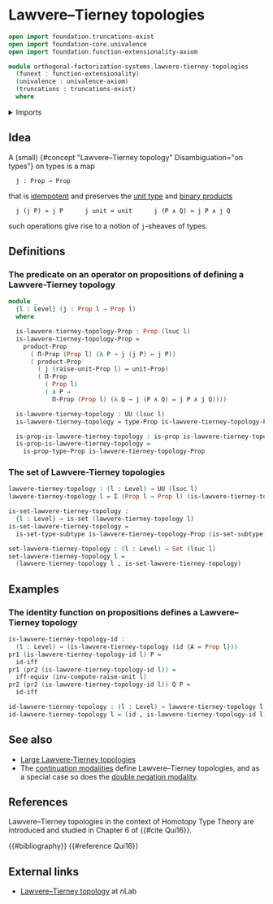 # Lawvere–Tierney topologies

```agda
open import foundation.truncations-exist
open import foundation-core.univalence
open import foundation.function-extensionality-axiom

module orthogonal-factorization-systems.lawvere-tierney-topologies
  (funext : function-extensionality)
  (univalence : univalence-axiom)
  (truncations : truncations-exist)
  where
```

<details><summary>Imports</summary>

```agda
open import foundation.cartesian-product-types funext univalence
open import foundation.conjunction funext univalence truncations
open import foundation.dependent-pair-types
open import foundation.dependent-products-propositions funext
open import foundation.function-types funext
open import foundation.logical-equivalences funext
open import foundation.propositional-extensionality funext univalence truncations
open import foundation.propositions funext univalence
open import foundation.raising-universe-levels-unit-type
open import foundation.sets funext univalence
open import foundation.subtypes funext univalence truncations
open import foundation.unit-type
open import foundation.universe-levels
```

</details>

## Idea

A (small) {#concept "Lawvere–Tierney topology" Disambiguation="on types"} on
types is a map

```text
  j : Prop → Prop
```

that is [idempotent](foundation.idempotent-maps.md) and preserves the
[unit type](foundation.unit-type.md) and
[binary products](foundation.conjunction.md)

```text
  j (j P) ≃ j P      j unit ≃ unit      j (P ∧ Q) ≃ j P ∧ j Q
```

such operations give rise to a notion of `j`-sheaves of types.

## Definitions

### The predicate on an operator on propositions of defining a Lawvere-Tierney topology

```agda
module _
  {l : Level} (j : Prop l → Prop l)
  where

  is-lawvere-tierney-topology-Prop : Prop (lsuc l)
  is-lawvere-tierney-topology-Prop =
    product-Prop
      ( Π-Prop (Prop l) (λ P → j (j P) ⇔ j P))
      ( product-Prop
        ( j (raise-unit-Prop l) ⇔ unit-Prop)
        ( Π-Prop
          ( Prop l)
          ( λ P →
            Π-Prop (Prop l) (λ Q → j (P ∧ Q) ⇔ j P ∧ j Q))))

  is-lawvere-tierney-topology : UU (lsuc l)
  is-lawvere-tierney-topology = type-Prop is-lawvere-tierney-topology-Prop

  is-prop-is-lawvere-tierney-topology : is-prop is-lawvere-tierney-topology
  is-prop-is-lawvere-tierney-topology =
    is-prop-type-Prop is-lawvere-tierney-topology-Prop
```

### The set of Lawvere-Tierney topologies

```agda
lawvere-tierney-topology : (l : Level) → UU (lsuc l)
lawvere-tierney-topology l = Σ (Prop l → Prop l) (is-lawvere-tierney-topology)

is-set-lawvere-tierney-topology :
  {l : Level} → is-set (lawvere-tierney-topology l)
is-set-lawvere-tierney-topology =
  is-set-type-subtype is-lawvere-tierney-topology-Prop (is-set-subtype)

set-lawvere-tierney-topology : (l : Level) → Set (lsuc l)
set-lawvere-tierney-topology l =
  (lawvere-tierney-topology l , is-set-lawvere-tierney-topology)
```

## Examples

### The identity function on propositions defines a Lawvere–Tierney topology

```agda
is-lawvere-tierney-topology-id :
  (l : Level) → (is-lawvere-tierney-topology (id {A = Prop l}))
pr1 (is-lawvere-tierney-topology-id l) P =
  id-iff
pr1 (pr2 (is-lawvere-tierney-topology-id l)) =
  iff-equiv (inv-compute-raise-unit l)
pr2 (pr2 (is-lawvere-tierney-topology-id l)) Q P =
  id-iff

id-lawvere-tierney-topology : (l : Level) → lawvere-tierney-topology l
id-lawvere-tierney-topology l = (id , is-lawvere-tierney-topology-id l)
```

## See also

- [Large Lawvere-Tierney topologies](orthogonal-factorization-systems.large-lawvere-tierney-topologies.md)
- The
  [continuation modalities](orthogonal-factorization-systems.continuation-modalities.md)
  define Lawvere–Tierney topologies, and as a special case so does the
  [double negation modality](foundation.double-negation-modality.md).

## References

Lawvere–Tierney topologies in the context of Homotopy Type Theory are introduced
and studied in Chapter 6 of {{#cite Qui16}}.

{{#bibliography}} {{#reference Qui16}}

## External links

- [Lawvere–Tierney topology](https://ncatlab.org/nlab/show/Lawvere-Tierney+topology)
  at $n$Lab
